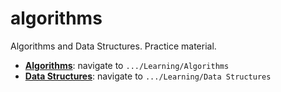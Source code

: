 # algorithms
Algorithms and Data Structures. Practice material.

* [**Algorithms**](.../Learning/Algorithms/): navigate to `.../Learning/Algorithms`
* [**Data Structures**](.../Learning/Data%20Structures/): navigate to `.../Learning/Data Structures`
